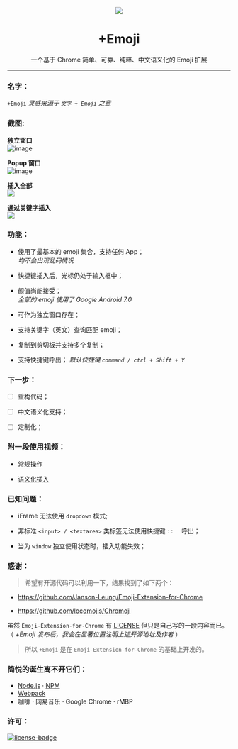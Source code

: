 <p align="center"><img src="https://i.imgur.com/6ExcDl9.png"/></p>
<h1 align="center">+Emoji</h1>
<p align="center">一个基于 Chrome 简单、可靠、纯粹、中文语义化的 Emoji 扩展</p>

***

### 名字：
`+Emoji` _灵感来源于 `文字 + Emoji` 之意_

### 截图:

**独立窗口**  
![image](https://user-images.githubusercontent.com/31840739/30678148-df47e6c4-9e55-11e7-80cc-984c6bf8ee5b.png)

**Popup 窗口**  
![image](https://user-images.githubusercontent.com/31840739/30730829-7038822c-9f2f-11e7-966a-10655f8a1e7f.png)

**插入全部**  
<img src="https://i.imgur.com/QLgzf4B.gif" />

**通过关键字插入**  
<img src="https://i.imgur.com/vBtKQke.gif" />

### 功能：

- 使用了最基本的 emoji 集合，支持任何 App；  
_均不会出现乱码情况_

- 快捷键插入后，光标仍处于输入框中；

- 颜值尚能接受；  
  _全部的 emoji 使用了 Google Android 7.0_

- 可作为独立窗口存在；

- 支持关键字（英文）查询匹配 emoji；

- 复制到剪切板并支持多个复制；

- 支持快捷键呼出； _默认快捷键 `command / ctrl + Shift + Y`_

### 下一步：

- [ ] 重构代码；

- [ ] 中文语义化支持；

- [ ] 定制化；

### 附一段使用视频：

- [常规操作](https://i.imgur.com/XYTpirX.gif)

- [语义化插入](https://i.imgur.com/GCPgNrt.gif)

### 已知问题：

- iFrame 无法使用  `dropdown` 模式;

- 非标准 `<input> / <textarea>` 类标签无法使用快捷键 `::  ` 呼出；

- 当为 `window` 独立使用状态时，插入功能失效；

### 感谢：

> 希望有开源代码可以利用一下，结果找到了如下两个：

- https://github.com/Janson-Leung/Emoji-Extension-for-Chrome

- https://github.com/locomojis/Chromoji

虽然 `Emoji-Extension-for-Chrome` 有 [LICENSE](https://github.com/Janson-Leung/Emoji-Extension-for-Chrome/blob/master/LICENSE) 但只是自己写的一段内容而已。（ _+Emoji 发布后，我会在显著位置注明上述开源地址及作者_ ）

> 所以 `+Emoji` 是在 `Emoji-Extension-for-Chrome` 的基础上开发的。

### 简悦的诞生离不开它们：
- [Node.js](https://nodejs.org/) · [NPM](https://www.npmjs.com)
- [Webpack](https://webpack.github.io/)
- 咖啡 · 网易音乐 · Google Chrome · rMBP

### 许可：
[![license-badge]][license-link]

<!-- Link -->
[license-badge]:    https://img.shields.io/github/license/mashape/apistatus.svg
[license-link]:     https://opensource.org/licenses/MIT
